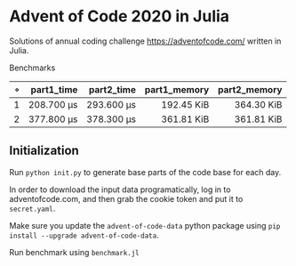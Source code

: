 # Advent of Code 2020 in Julia

Solutions of annual coding challenge https://adventofcode.com/ written in Julia.

Benchmarks

|   ∘ | part1_time | part2_time | part1_memory | part2_memory |
| ---:| ----------:| ----------:| ------------:| ------------:|
|   1 | 208.700 μs | 293.600 μs |   192.45 KiB |   364.30 KiB |
|   2 | 377.800 μs | 378.300 μs |   361.81 KiB |   361.81 KiB |

## Initialization

Run `python init.py` to generate base parts of the code base for each day.

In order to download the input data programatically, log in to adventofcode.com, and then grab the cookie token and put it to `secret.yaml`.

Make sure you update the `advent-of-code-data` python package using `pip install --upgrade advent-of-code-data`.

Run benchmark using `benchmark.jl`
